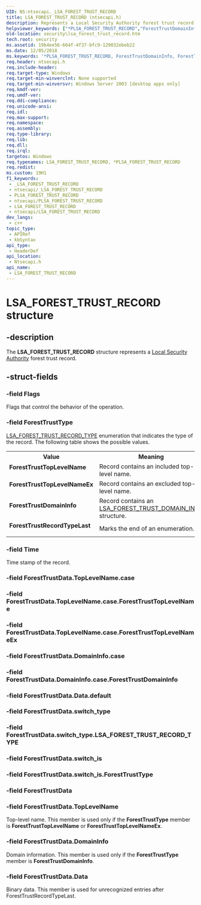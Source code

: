 ```yaml
---
UID: NS:ntsecapi._LSA_FOREST_TRUST_RECORD
title: LSA_FOREST_TRUST_RECORD (ntsecapi.h)
description: Represents a Local Security Authority forest trust record.
helpviewer_keywords: ["*PLSA_FOREST_TRUST_RECORD","ForestTrustDomainInfo","ForestTrustRecordTypeLast","ForestTrustTopLevelName","ForestTrustTopLevelNameEx","LSA_FOREST_TRUST_RECORD","LSA_FOREST_TRUST_RECORD structure [Security]","PLSA_FOREST_TRUST_RECORD","PLSA_FOREST_TRUST_RECORD structure pointer [Security]","_LSA_FOREST_TRUST_RECORD","ntsecapi/LSA_FOREST_TRUST_RECORD","ntsecapi/PLSA_FOREST_TRUST_RECORD","security.lsa_forest_trust_record"]
old-location: security\lsa_forest_trust_record.htm
tech.root: security
ms.assetid: 19b4ee56-664f-4f37-bfc9-129032ebeb22
ms.date: 12/05/2018
ms.keywords: '*PLSA_FOREST_TRUST_RECORD, ForestTrustDomainInfo, ForestTrustRecordTypeLast, ForestTrustTopLevelName, ForestTrustTopLevelNameEx, LSA_FOREST_TRUST_RECORD, LSA_FOREST_TRUST_RECORD structure [Security], PLSA_FOREST_TRUST_RECORD, PLSA_FOREST_TRUST_RECORD structure pointer [Security], _LSA_FOREST_TRUST_RECORD, ntsecapi/LSA_FOREST_TRUST_RECORD, ntsecapi/PLSA_FOREST_TRUST_RECORD, security.lsa_forest_trust_record'
req.header: ntsecapi.h
req.include-header: 
req.target-type: Windows
req.target-min-winverclnt: None supported
req.target-min-winversvr: Windows Server 2003 [desktop apps only]
req.kmdf-ver: 
req.umdf-ver: 
req.ddi-compliance: 
req.unicode-ansi: 
req.idl: 
req.max-support: 
req.namespace: 
req.assembly: 
req.type-library: 
req.lib: 
req.dll: 
req.irql: 
targetos: Windows
req.typenames: LSA_FOREST_TRUST_RECORD, *PLSA_FOREST_TRUST_RECORD
req.redist: 
ms.custom: 19H1
f1_keywords:
 - _LSA_FOREST_TRUST_RECORD
 - ntsecapi/_LSA_FOREST_TRUST_RECORD
 - PLSA_FOREST_TRUST_RECORD
 - ntsecapi/PLSA_FOREST_TRUST_RECORD
 - LSA_FOREST_TRUST_RECORD
 - ntsecapi/LSA_FOREST_TRUST_RECORD
dev_langs:
 - c++
topic_type:
 - APIRef
 - kbSyntax
api_type:
 - HeaderDef
api_location:
 - Ntsecapi.h
api_name:
 - LSA_FOREST_TRUST_RECORD
---
```


# LSA_FOREST_TRUST_RECORD structure


## -description

The <b>LSA_FOREST_TRUST_RECORD</b> structure represents a <a href="/windows/desktop/SecGloss/l-gly">Local Security Authority</a> forest trust record.

## -struct-fields

### -field Flags

Flags that control the behavior of the operation.

### -field ForestTrustType

<a href="/windows/desktop/api/ntsecapi/ne-ntsecapi-lsa_forest_trust_record_type">LSA_FOREST_TRUST_RECORD_TYPE</a> enumeration that indicates the type of the record. The following table shows the possible values.

<table>
<tr>
<th>Value</th>
<th>Meaning</th>
</tr>
<tr>
<td width="40%"><a id="ForestTrustTopLevelName"></a><a id="foresttrusttoplevelname"></a><a id="FORESTTRUSTTOPLEVELNAME"></a><dl>
<dt><b>ForestTrustTopLevelName</b></dt>
</dl>
</td>
<td width="60%">
Record contains an included top-level name.

</td>
</tr>
<tr>
<td width="40%"><a id="ForestTrustTopLevelNameEx"></a><a id="foresttrusttoplevelnameex"></a><a id="FORESTTRUSTTOPLEVELNAMEEX"></a><dl>
<dt><b>ForestTrustTopLevelNameEx</b></dt>
</dl>
</td>
<td width="60%">
Record contains an excluded top-level name.

</td>
</tr>
<tr>
<td width="40%"><a id="ForestTrustDomainInfo"></a><a id="foresttrustdomaininfo"></a><a id="FORESTTRUSTDOMAININFO"></a><dl>
<dt><b>ForestTrustDomainInfo</b></dt>
</dl>
</td>
<td width="60%">
Record contains an <a href="/windows/desktop/api/ntsecapi/ns-ntsecapi-lsa_forest_trust_domain_info">LSA_FOREST_TRUST_DOMAIN_INFO</a> structure.

</td>
</tr>
<tr>
<td width="40%"><a id="ForestTrustRecordTypeLast"></a><a id="foresttrustrecordtypelast"></a><a id="FORESTTRUSTRECORDTYPELAST"></a><dl>
<dt><b>ForestTrustRecordTypeLast</b></dt>
</dl>
</td>
<td width="60%">
Marks the end of an enumeration.

</td>
</tr>
</table>

### -field Time

Time stamp of the record.

### -field ForestTrustData.TopLevelName.case

### -field ForestTrustData.TopLevelName.case.ForestTrustTopLevelName

### -field ForestTrustData.TopLevelName.case.ForestTrustTopLevelNameEx

### -field ForestTrustData.DomainInfo.case

### -field ForestTrustData.DomainInfo.case.ForestTrustDomainInfo

### -field ForestTrustData.Data.default

### -field ForestTrustData.switch_type

### -field ForestTrustData.switch_type.LSA_FOREST_TRUST_RECORD_TYPE

### -field ForestTrustData.switch_is

### -field ForestTrustData.switch_is.ForestTrustType

### -field ForestTrustData

### -field ForestTrustData.TopLevelName

Top-level name. This member is used only if the <b>ForestTrustType</b> member is <b>ForestTrustTopLevelName</b> or <b>ForestTrustTopLevelNameEx</b>.

### -field ForestTrustData.DomainInfo

Domain information. This member is used only if the <b>ForestTrustType</b> member is <b>ForestTrustDomainInfo</b>.

### -field ForestTrustData.Data

Binary data. This member is used for unrecognized entries after ForestTrustRecordTypeLast.